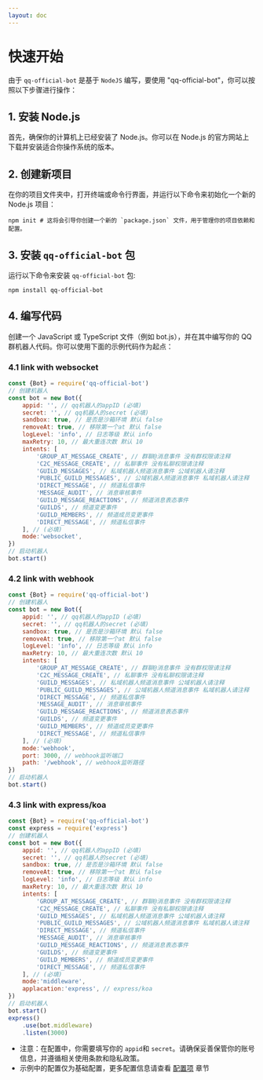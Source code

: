 ```yaml
---
layout: doc
---
```

# 快速开始
由于 `qq-official-bot` 是基于 `NodeJS` 编写，要使用 "qq-official-bot"，你可以按照以下步骤进行操作：
## 1. 安装 Node.js
首先，确保你的计算机上已经安装了 Node.js。你可以在 Node.js 的官方网站上下载并安装适合你操作系统的版本。
## 2. 创建新项目
在你的项目文件夹中，打开终端或命令行界面，并运行以下命令来初始化一个新的 Node.js 项目：
```shell
npm init # 这将会引导你创建一个新的 `package.json` 文件，用于管理你的项目依赖和配置。
```
## 3. 安装 `qq-official-bot` 包
运行以下命令来安装 `qq-official-bot` 包:
```shell
npm install qq-official-bot
```
## 4. 编写代码
创建一个 JavaScript 或 TypeScript 文件（例如 bot.js），并在其中编写你的 QQ 群机器人代码。你可以使用下面的示例代码作为起点：


### 4.1 link with websocket
```js
const {Bot} = require('qq-official-bot')
// 创建机器人
const bot = new Bot({
	appid: '', // qq机器人的appID (必填)
	secret: '', // qq机器人的secret (必填)
	sandbox: true, // 是否是沙箱环境 默认 false
	removeAt: true, // 移除第一个at 默认 false
	logLevel: 'info', // 日志等级 默认 info
	maxRetry: 10, // 最大重连次数 默认 10
	intents: [
		'GROUP_AT_MESSAGE_CREATE', // 群聊@消息事件 没有群权限请注释
		'C2C_MESSAGE_CREATE', // 私聊事件 没有私聊权限请注释
		'GUILD_MESSAGES', // 私域机器人频道消息事件 公域机器人请注释
		'PUBLIC_GUILD_MESSAGES', // 公域机器人频道消息事件 私域机器人请注释
		'DIRECT_MESSAGE', // 频道私信事件
        'MESSAGE_AUDIT', // 消息审核事件
		'GUILD_MESSAGE_REACTIONS', // 频道消息表态事件
		'GUILDS', // 频道变更事件
		'GUILD_MEMBERS', // 频道成员变更事件
		'DIRECT_MESSAGE', // 频道私信事件
	], // (必填)
	mode:'websocket',
})
// 启动机器人
bot.start()
```
### 4.2 link with webhook
```js
const {Bot} = require('qq-official-bot')
// 创建机器人
const bot = new Bot({
	appid: '', // qq机器人的appID (必填)
	secret: '', // qq机器人的secret (必填)
	sandbox: true, // 是否是沙箱环境 默认 false
	removeAt: true, // 移除第一个at 默认 false
	logLevel: 'info', // 日志等级 默认 info
	maxRetry: 10, // 最大重连次数 默认 10
	intents: [
		'GROUP_AT_MESSAGE_CREATE', // 群聊@消息事件 没有群权限请注释
		'C2C_MESSAGE_CREATE', // 私聊事件 没有私聊权限请注释
		'GUILD_MESSAGES', // 私域机器人频道消息事件 公域机器人请注释
		'PUBLIC_GUILD_MESSAGES', // 公域机器人频道消息事件 私域机器人请注释
		'DIRECT_MESSAGE', // 频道私信事件
        'MESSAGE_AUDIT', // 消息审核事件
		'GUILD_MESSAGE_REACTIONS', // 频道消息表态事件
		'GUILDS', // 频道变更事件
		'GUILD_MEMBERS', // 频道成员变更事件
		'DIRECT_MESSAGE', // 频道私信事件
	], // (必填)
	mode:'webhook',
    port: 3000, // webhook监听端口
    path: '/webhook', // webhook监听路径
})
// 启动机器人
bot.start()
```
### 4.3 link with express/koa
```js
const {Bot} = require('qq-official-bot')
const express = require('express')
// 创建机器人
const bot = new Bot({
	appid: '', // qq机器人的appID (必填)
	secret: '', // qq机器人的secret (必填)
	sandbox: true, // 是否是沙箱环境 默认 false
	removeAt: true, // 移除第一个at 默认 false
	logLevel: 'info', // 日志等级 默认 info
	maxRetry: 10, // 最大重连次数 默认 10
	intents: [
		'GROUP_AT_MESSAGE_CREATE', // 群聊@消息事件 没有群权限请注释
		'C2C_MESSAGE_CREATE', // 私聊事件 没有私聊权限请注释
		'GUILD_MESSAGES', // 私域机器人频道消息事件 公域机器人请注释
		'PUBLIC_GUILD_MESSAGES', // 公域机器人频道消息事件 私域机器人请注释
		'DIRECT_MESSAGE', // 频道私信事件
        'MESSAGE_AUDIT', // 消息审核事件
		'GUILD_MESSAGE_REACTIONS', // 频道消息表态事件
		'GUILDS', // 频道变更事件
		'GUILD_MEMBERS', // 频道成员变更事件
		'DIRECT_MESSAGE', // 频道私信事件
	], // (必填)
	mode:'middleware',
    applacation:'express', // express/koa
})
// 启动机器人
bot.start()
express()
    .use(bot.middleware)
    .listen(3000)

```
- 注意：在配置中，你需要填写你的 `appid`和 `secret`。请确保妥善保管你的账号信息，并遵循相关使用条款和隐私政策。
- 示例中的配置仅为基础配置，更多配置信息请查看 [配置项](../config.md) 章节


